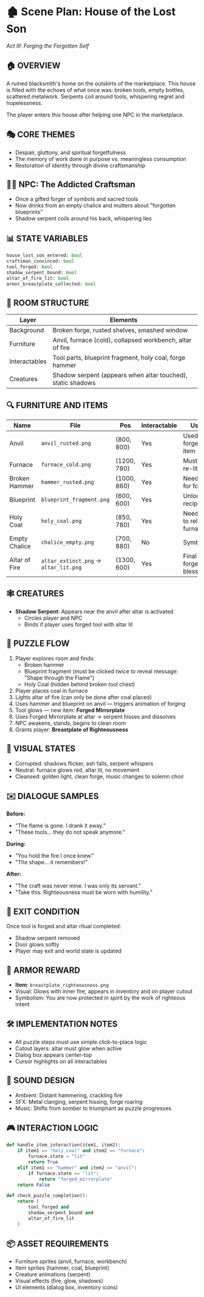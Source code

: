# 🏚️ Scene Plan: House of the Lost Son
*Act III: Forging the Forgotten Self*

## 🏠 OVERVIEW
A ruined blacksmith's home on the outskirts of the marketplace. This house is filled with the echoes of what once was: broken tools, empty bottles, scattered metalwork. Serpents coil around tools, whispering regret and hopelessness.

The player enters this house after helping one NPC in the marketplace.

## 🎭 CORE THEMES
- Despair, gluttony, and spiritual forgetfulness
- The memory of work done in purpose vs. meaningless consumption
- Restoration of identity through divine craftsmanship

## 🧍‍♂️ NPC: The Addicted Craftsman
- Once a gifted forger of symbols and sacred tools
- Now drinks from an empty chalice and mutters about "forgotten blueprints"
- Shadow serpent coils around his back, whispering lies

## 📊 STATE VARIABLES
```python
house_lost_son_entered: bool
craftsman_convinced: bool
tool_forged: bool
shadow_serpent_bound: bool
altar_of_fire_lit: bool
armor_breastplate_collected: bool
```

## 🧱 ROOM STRUCTURE
| Layer | Elements |
|-------|----------|
| Background | Broken forge, rusted shelves, smashed window |
| Furniture | Anvil, furnace (cold), collapsed workbench, altar of fire |
| Interactables | Tool parts, blueprint fragment, holy coal, forge hammer |
| Creatures | Shadow serpent (appears when altar touched), static shadows |

## 🔍 FURNITURE AND ITEMS
| Name | File | Pos | Interactable | Use |
|------|------|-----|--------------|-----|
| Anvil | `anvil_rusted.png` | (800, 800) | Yes | Used to forge item |
| Furnace | `furnace_cold.png` | (1200, 780) | Yes | Must be re-lit |
| Broken Hammer | `hammer_rusted.png` | (1000, 860) | Yes | Needed for forge |
| Blueprint | `blueprint_fragment.png` | (600, 600) | Yes | Unlocks recipe |
| Holy Coal | `holy_coal.png` | (850, 780) | Yes | Needed to relight furnace |
| Empty Chalice | `chalice_empty.png` | (700, 880) | No | Symbolic |
| Altar of Fire | `altar_extinct.png` → `altar_lit.png` | (1300, 600) | Yes | Final forge blessing |

## 🕸️ CREATURES
- **Shadow Serpent**: Appears near the anvil after altar is activated
  - Circles player and NPC
  - Binds if player uses forged tool with altar lit

## 🧩 PUZZLE FLOW
1. Player explores room and finds:
   - Broken hammer
   - Blueprint fragment (must be clicked twice to reveal message: "Shape through the Flame")
   - Holy Coal (hidden behind broken tool chest)
2. Player places coal in furnace
3. Lights altar of fire (can only be done after coal placed)
4. Uses hammer and blueprint on anvil — triggers animation of forging
5. Tool glows — new item: **Forged Mirrorplate**
6. Uses Forged Mirrorplate at altar → serpent hisses and dissolves
7. NPC awakens, stands, begins to clean room
8. Grants player: **Breastplate of Righteousness**

## 🎨 VISUAL STATES
- Corrupted: shadows flicker, ash falls, serpent whispers
- Neutral: furnace glows red, altar lit, no movement
- Cleansed: golden light, clean forge, music changes to solemn choir

## ✉️ DIALOGUE SAMPLES
**Before:**
- "The flame is gone. I drank it away."
- "These tools… they do not speak anymore."

**During:**
- "You hold the fire I once knew."
- "The shape… it remembers!"

**After:**
- "The craft was never mine. I was only its servant."
- "Take this. Righteousness must be worn with humility."

## 🔑 EXIT CONDITION
Once tool is forged and altar ritual completed:
- Shadow serpent removed
- Door glows softly
- Player may exit and world state is updated

## 🎁 ARMOR REWARD
- **Item**: `breastplate_righteousness.png`
- Visual: Glows with inner fire, appears in inventory and on player cutout
- Symbolism: You are now protected in spirit by the work of righteous intent

## 🛠️ IMPLEMENTATION NOTES
- All puzzle steps must use simple click-to-place logic
- Cutout layers: altar must glow when active
- Dialog box appears center-top
- Cursor highlights on all interactables

## 🎵 SOUND DESIGN
- Ambient: Distant hammering, crackling fire
- SFX: Metal clanging, serpent hissing, forge roaring
- Music: Shifts from somber to triumphant as puzzle progresses

## 🎮 INTERACTION LOGIC
```python
def handle_item_interaction(item1, item2):
    if item1 == "holy_coal" and item2 == "furnace":
        furnace.state = "lit"
        return True
    elif item1 == "hammer" and item2 == "anvil":
        if furnace.state == "lit":
            return "forged_mirrorplate"
    return False

def check_puzzle_completion():
    return (
        tool_forged and 
        shadow_serpent_bound and 
        altar_of_fire_lit
    )
```

## 📦 ASSET REQUIREMENTS
- Furniture sprites (anvil, furnace, workbench)
- Item sprites (hammer, coal, blueprint)
- Creature animations (serpent)
- Visual effects (fire, glow, shadows)
- UI elements (dialog box, inventory icons) 